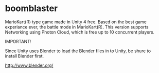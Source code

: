 boomblaster
===========

MarioKart(R) type game made in Unity 4 free. Based on the best game experiance ever, the battle mode in MarioKart(R). This version supports Networking using Photon Cloud, which is free up to 10 concurrent players.

IMPORTANT!

Since Unity uses Blender to load the Blender files in to Unity, be shure to install Blender first.

http://www.blender.org/


